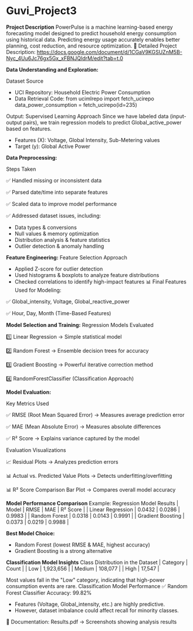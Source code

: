 # Guvi_Project3
**Project Description**
PowerPulse is a machine learning-based energy forecasting model designed to predict household energy consumption using historical data.
Predicting energy usage accurately enables better planning, cost reduction, and resource optimization.
📄 Detailed Project Description: https://docs.google.com/document/d/1CGaV9KGSUZnM5B-Nyc_4Uu6Jc76gx5Gx_xFBNJQIdrM/edit?tab=t.0

**Data Understanding and Exploration:**

Dataset Source
- UCI Repository: Household Electric Power Consumption
- Data Retrieval Code:
from ucimlrepo import fetch_ucirepo
data_power_consumption = fetch_ucirepo(id=235)

Output:
Supervised Learning Approach
Since we have labeled data (input-output pairs), we train regression models to predict Global_active_power based on features.
- Features (X): Voltage, Global Intensity, Sub-Metering values
- Target (y): Global Active Power

**Data Preprocessing:**

Steps Taken

✅ Handled missing or inconsistent data

✅ Parsed date/time into separate features

✅ Scaled data to improve model performance

✅ Addressed dataset issues, including:

- Data types & conversions
- Null values & memory optimization
- Distribution analysis & feature statistics
- Outlier detection & anomaly handling

**Feature Engineering:**
Feature Selection Approach

- Applied Z-score for outlier detection
- Used histograms & boxplots to analyze feature distributions
- Checked correlations to identify high-impact features
📊 Final Features Used for Modeling:

✅ Global_intensity, Voltage, Global_reactive_power

✅ Hour, Day, Month (Time-Based Features)

**Model Selection and Training:**
Regression Models Evaluated

1️⃣ Linear Regression → Simple statistical model

2️⃣ Random Forest → Ensemble decision trees for accuracy

3️⃣ Gradient Boosting → Powerful iterative correction method

4️⃣ RandomForestClassifier (Classification Approach)


**Model Evaluation:**

Key Metrics Used

✅ RMSE (Root Mean Squared Error) → Measures average prediction error

✅ MAE (Mean Absolute Error) → Measures absolute differences

✅ R² Score → Explains variance captured by the model

Evaluation Visualizations

📈 Residual Plots → Analyzes prediction errors

📊 Actual vs. Predicted Value Plots → Detects underfitting/overfitting

📊 R² Score Comparison Bar Plot → Compares overall model accuracy

 **Model Performance Comparison**
Example: 
Regression Model Results
| Model | RMSE | MAE | R² Score | 
| Linear Regression | 0.0432 | 0.0286 | 0.9983 | 
| Random Forest | 0.0318 | 0.0143 | 0.9991 | 
| Gradient Boosting | 0.0373 | 0.0219 | 0.9988 | 

**Best Model Choice:**
- Random Forest (lowest RMSE & MAE, highest accuracy)
- Gradient Boosting is a strong alternative

**Classification Model Insights**
Class Distribution in the Dataset
| Category | Count | 
| Low | 1,923,656 | 
| Medium | 108,077 | 
| High | 17,547 | 

Most values fall in the "Low" category, indicating that high-power consumption events are rare.
Classification Model Performance
✅ Random Forest Classifier Accuracy: 99.82%
- Features (Voltage, Global_intensity, etc.) are highly predictive.
- However, dataset imbalance could affect recall for minority classes.


📂 Documentation:
Results.pdf → Screenshots showing analysis results
